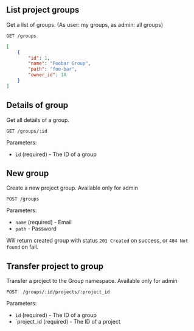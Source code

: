 ## List project groups

Get a list of groups. (As user: my groups, as admin: all groups)

```
GET /groups
```

```json
[
    {
        "id": 1,
        "name": "Foobar Group",
        "path": "foo-bar",
        "owner_id": 18
    }
]
```

## Details of group

Get all details of a group.

```
GET /groups/:id
```

Parameters:

+ `id` (required) - The ID of a group

## New group

Create a new project group. Available only for admin

```
POST /groups
```

Parameters:
+ `name` (required)                  - Email
+ `path`                             - Password

Will return created group with status `201 Created` on success, or `404 Not found` on fail.

## Transfer project to group

Transfer a project to the Group namespace. Available only for admin

```
POST  /groups/:id/projects/:project_id
```

Parameters:
+ `id` (required) - The ID of a group
+ `project_id (required) - The ID of a project
